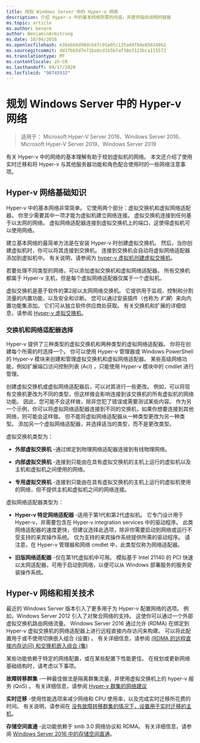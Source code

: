 ```yaml
---
title: 规划 Windows Server 中的 Hyper-v 网络
description: 介绍 Hyper-v 中的基本网络所需的内容，并提供指向说明的链接
ms.topic: article
ms.author: benarm
author: BenjaminArmstrong
ms.date: 10/04/2016
ms.openlocfilehash: e36ebb6d90dcb4fc05e05c135a49f84e850249b2
ms.sourcegitcommit: dd1fbb5d7e71ba8cd1b5bfaf38e3123bca115572
ms.translationtype: MT
ms.contentlocale: zh-CN
ms.lasthandoff: 09/17/2020
ms.locfileid: "90745932"
---
```

# <a name="plan-for-hyper-v-networking-in-windows-server"></a>规划 Windows Server 中的 Hyper-v 网络

>适用于： Microsoft Hyper-V Server 2016、Windows Server 2016、Microsoft Hyper-V Server 2019、Windows Server 2019

有关 Hyper-v 中的网络的基本理解有助于规划虚拟机的网络。 本文还介绍了使用实时迁移和将 Hyper-v 与其他服务器功能和角色配合使用时的一些网络注意事项。

## <a name="hyper-v-networking-basics"></a>Hyper-v 网络基础知识
Hyper-v 中的基本网络非常简单。 它使用两个部分：虚拟交换机和虚拟网络适配器。 你至少需要其中一项才能为虚拟机建立网络连接。 虚拟交换机连接到任何基于以太网的网络。 虚拟网络适配器连接到虚拟交换机上的端口，这使得虚拟机可以使用网络。

建立基本网络的最简单方法是在安装 Hyper-v 时创建虚拟交换机。 然后，当你创建虚拟机时，你可以将其连接到交换机。 连接到交换机会自动将虚拟网络适配器添加到虚拟机中。 有关说明，请参阅为 [hyper-v 虚拟机创建虚拟交换机](../get-started/Create-a-virtual-switch-for-Hyper-V-virtual-machines.md)。

若要处理不同类型的网络，可以添加虚拟交换机和虚拟网络适配器。 所有交换机都属于 Hyper-v 主机，但是每个虚拟网络适配器仅属于一个虚拟机。

虚拟交换机是基于软件的第2层以太网网络交换机。 它提供用于监视、控制和分割流量的内置功能，以及安全和诊断。  您可以通过安装插件（也称为  *扩展*）来向内置功能集添加。 它们可从独立软件供应商处获取。 有关交换机和扩展的详细信息，请参阅 [Hyper-v 虚拟交换机](../../hyper-v-virtual-switch/Hyper-V-Virtual-Switch.md)。

### <a name="switch-and-network-adapter-choices"></a>交换机和网络适配器选择
Hyper-v 提供了三种类型的虚拟交换机和两种类型的虚拟网络适配器。 你将在创建每个所需的时选择一个。 你可以使用 Hyper-v 管理器或 Windows PowerShell 的 Hyper-v 模块来创建和管理虚拟交换机和虚拟网络适配器。 某些高级网络功能，例如扩展端口访问控制列表 (Acl) ，只能使用 Hyper-v 模块中的 cmdlet 进行管理。

创建虚拟交换机或虚拟网络适配器后，可以对其进行一些更改。 例如，可以将现有交换机更改为不同的类型，但这样做会影响连接到该交换机的所有虚拟机的网络功能。  因此，您可能不会这样做，除非您犯了错误或需要测试某些内容。 作为另一个示例，你可以将虚拟网络适配器连接到不同的交换机，如果你想要连接到其他网络，则可能会这样做。 但不能将虚拟网络适配器从一种类型更改为另一种类型。 添加另一个虚拟网络适配器，并选择适当的类型，而不是更改类型。

虚拟交换机类型为：

-   **外部虚拟交换机** -通过绑定到物理网络适配器连接到有线物理网络。

-   **内部虚拟交换机** -连接到只能由在具有虚拟交换机的主机上运行的虚拟机以及主机和虚拟机之间使用的网络。

-   **专用虚拟交换机** -连接到只能由在具有虚拟交换机的主机上运行的虚拟机使用的网络，但不提供主机和虚拟机之间的网络连接。

虚拟网络适配器类型为：

-   **Hyper-v 特定网络适配器** -适用于第1代和第2代虚拟机。 它专门设计用于 Hyper-v，并需要包含在 Hyper-v integration services 中的驱动程序。 此类网络适配器的速度更快，但建议选择此选项，除非你需要启动到网络或运行不受支持的来宾操作系统。 仅为支持的来宾操作系统提供所需的驱动程序。 请注意，在 Hyper-v 管理器和网络 cmdlet 中，此类型仅称为网络适配器。

-   **旧版网络适配器** -仅在第1代虚拟机中可用。 模拟基于 Intel 21140 的 PCI 快速以太网适配器，可用于启动到网络，以便可以从 Windows 部署服务的服务安装操作系统。

## <a name="hyper-v-networking-and-related-technologies"></a>Hyper-v 网络和相关技术
最近的 Windows Server 版本引入了更多用于为 Hyper-v 配置网络的选项。 例如，Windows Server 2012 引入了对聚合网络的支持。 这使你可以通过一个外部虚拟交换机路由网络流量。 Windows Server 2016 通过允许 (RDMA) 在绑定到 Hyper-v 虚拟交换机的网络适配器上进行远程直接内存访问来构建。 可以将此配置用于或不使用切换嵌入组合 (设置) 。 有关详细信息，请参阅 [&#40;RDMA 的远程直接内存访问&#41; 和交换机嵌入组合 &#40;集&#41;](../../hyper-v-virtual-switch/RDMA-and-Switch-Embedded-Teaming.md)

某些功能依赖于特定的网络配置，或在某些配置下性能更佳。 在规划或更新网络基础结构时，请考虑以下事项。

**故障转移群集** -一种最佳做法是隔离群集流量，并使用虚拟交换机上的 hyper-v 服务 (QoS) 。 有关详细信息，请参阅 [Hyper-v 群集的网络建议](/previous-versions/windows/it-pro/windows-server-2012-R2-and-2012/dn550728(v=ws.11))

**实时迁移** -使用性能选项来减少网络和 CPU 使用率，以及完成实时迁移所花费的时间。 有关说明，请参阅在 [没有故障转移群集的情况下，设置用于实时迁移的主机](../deploy/set-up-hosts-for-live-migration-without-failover-clustering.md)。

**存储空间直通** -此功能依赖于 smb 3.0 网络协议和 RDMA。 有关详细信息，请参阅 [Windows Server 2016 中的存储空间直通](../../../storage/storage-spaces/storage-spaces-direct-overview.md)。